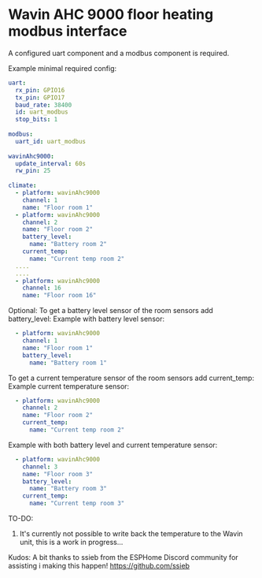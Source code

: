 # Wavin AHC 9000 floor heating modbus interface

A configured uart component and a modbus component is required.

Example minimal required config:
```yaml
uart:
  rx_pin: GPIO16
  tx_pin: GPIO17
  baud_rate: 38400
  id: uart_modbus
  stop_bits: 1
  
modbus:
  uart_id: uart_modbus
 
wavinAhc9000:
  update_interval: 60s
  rw_pin: 25
  
climate:
  - platform: wavinAhc9000
    channel: 1
    name: "Floor room 1"
  - platform: wavinAhc9000
    channel: 2
    name: "Floor room 2"
    battery_level:
      name: "Battery room 2"
    current_temp:
      name: "Current temp room 2"
  ....
  ....
  - platform: wavinAhc9000
    channel: 16
    name: "Floor room 16"
```

Optional:
To get a battery level sensor of the room sensors add battery_level:
Example with battery level sensor:
```yaml
  - platform: wavinAhc9000
    channel: 1
    name: "Floor room 1"
    battery_level:
      name: "Battery room 1"
```

To get a current temperature sensor of the room sensors add current_temp:
Example current temperature sensor:
```yaml
  - platform: wavinAhc9000
    channel: 2
    name: "Floor room 2"
    current_temp:
      name: "Current temp room 2"
```


Example with both battery level and current temperature sensor:
```yaml
  - platform: wavinAhc9000
    channel: 3
    name: "Floor room 3"
    battery_level:
      name: "Battery room 3"
    current_temp:
      name: "Current temp room 3"
```  



TO-DO:
1. It's currently not possible to write back the temperature to the Wavin unit, this is a work in progress...

Kudos:
A bit thanks to ssieb from the ESPHome Discord community for assisting i making this happen! https://github.com/ssieb

